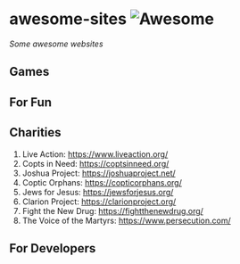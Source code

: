 # awesome-sites ![Awesome](https://cdn.rawgit.com/sindresorhus/awesome/d7305f38d29fed78fa85652e3a63e154dd8e8829/media/badge.svg)
*Some awesome websites*

## Games

## For Fun

## Charities
1. Live Action: https://www.liveaction.org/
2. Copts in Need: https://coptsinneed.org/
3. Joshua Project: https://joshuaproject.net/
4. Coptic Orphans: https://copticorphans.org/
5. Jews for Jesus: https://jewsforjesus.org/
6. Clarion Project: https://clarionproject.org/
7. Fight the New Drug: https://fightthenewdrug.org/
8. The Voice of the Martyrs: https://www.persecution.com/

## For Developers

